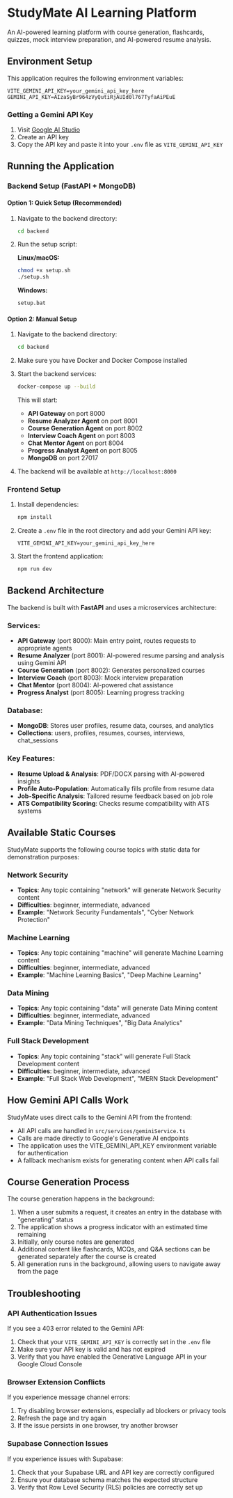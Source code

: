 
# StudyMate AI Learning Platform

An AI-powered learning platform with course generation, flashcards, quizzes, mock interview preparation, and AI-powered resume analysis.

## Environment Setup

This application requires the following environment variables:

```
VITE_GEMINI_API_KEY=your_gemini_api_key_here
GEMINI_API_KEY=AIzaSyBr964zVyQutiRjAUId0l767TyfaAiPEuE
```

### Getting a Gemini API Key

1. Visit [Google AI Studio](https://makersuite.google.com/app/apikey)
2. Create an API key
3. Copy the API key and paste it into your `.env` file as `VITE_GEMINI_API_KEY`

## Running the Application

### Backend Setup (FastAPI + MongoDB)

#### Option 1: Quick Setup (Recommended)

1. Navigate to the backend directory:
   ```bash
   cd backend
   ```

2. Run the setup script:
   
   **Linux/macOS:**
   ```bash
   chmod +x setup.sh
   ./setup.sh
   ```
   
   **Windows:**
   ```cmd
   setup.bat
   ```

#### Option 2: Manual Setup

1. Navigate to the backend directory:
   ```bash
   cd backend
   ```

2. Make sure you have Docker and Docker Compose installed

3. Start the backend services:
   ```bash
   docker-compose up --build
   ```

   This will start:
   - **API Gateway** on port 8000
   - **Resume Analyzer Agent** on port 8001
   - **Course Generation Agent** on port 8002
   - **Interview Coach Agent** on port 8003
   - **Chat Mentor Agent** on port 8004
   - **Progress Analyst Agent** on port 8005
   - **MongoDB** on port 27017

4. The backend will be available at `http://localhost:8000`

### Frontend Setup

1. Install dependencies:
   ```bash
   npm install
   ```
2. Create a `.env` file in the root directory and add your Gemini API key:
   ```
   VITE_GEMINI_API_KEY=your_gemini_api_key_here
   ```
3. Start the frontend application:
   ```bash
   npm run dev
   ```

## Backend Architecture

The backend is built with **FastAPI** and uses a microservices architecture:

### Services:
- **API Gateway** (port 8000): Main entry point, routes requests to appropriate agents
- **Resume Analyzer** (port 8001): AI-powered resume parsing and analysis using Gemini API
- **Course Generation** (port 8002): Generates personalized courses
- **Interview Coach** (port 8003): Mock interview preparation
- **Chat Mentor** (port 8004): AI-powered chat assistance
- **Progress Analyst** (port 8005): Learning progress tracking

### Database:
- **MongoDB**: Stores user profiles, resume data, courses, and analytics
- **Collections**: users, profiles, resumes, courses, interviews, chat_sessions

### Key Features:
- **Resume Upload & Analysis**: PDF/DOCX parsing with AI-powered insights
- **Profile Auto-Population**: Automatically fills profile from resume data
- **Job-Specific Analysis**: Tailored resume feedback based on job role
- **ATS Compatibility Scoring**: Checks resume compatibility with ATS systems

## Available Static Courses

StudyMate supports the following course topics with static data for demonstration purposes:

### Network Security
- **Topics**: Any topic containing "network" will generate Network Security content
- **Difficulties**: beginner, intermediate, advanced
- **Example**: "Network Security Fundamentals", "Cyber Network Protection"

### Machine Learning
- **Topics**: Any topic containing "machine" will generate Machine Learning content
- **Difficulties**: beginner, intermediate, advanced
- **Example**: "Machine Learning Basics", "Deep Machine Learning"

### Data Mining
- **Topics**: Any topic containing "data" will generate Data Mining content
- **Difficulties**: beginner, intermediate, advanced
- **Example**: "Data Mining Techniques", "Big Data Analytics"

### Full Stack Development
- **Topics**: Any topic containing "stack" will generate Full Stack Development content
- **Difficulties**: beginner, intermediate, advanced
- **Example**: "Full Stack Web Development", "MERN Stack Development"

## How Gemini API Calls Work

StudyMate uses direct calls to the Gemini API from the frontend:

- All API calls are handled in `src/services/geminiService.ts`
- Calls are made directly to Google's Generative AI endpoints
- The application uses the VITE_GEMINI_API_KEY environment variable for authentication
- A fallback mechanism exists for generating content when API calls fail

## Course Generation Process

The course generation happens in the background:

1. When a user submits a request, it creates an entry in the database with "generating" status
2. The application shows a progress indicator with an estimated time remaining
3. Initially, only course notes are generated
4. Additional content like flashcards, MCQs, and Q&A sections can be generated separately after the course is created
5. All generation runs in the background, allowing users to navigate away from the page

## Troubleshooting

### API Authentication Issues
If you see a 403 error related to the Gemini API:
1. Check that your `VITE_GEMINI_API_KEY` is correctly set in the `.env` file
2. Make sure your API key is valid and has not expired
3. Verify that you have enabled the Generative Language API in your Google Cloud Console

### Browser Extension Conflicts
If you experience message channel errors:
1. Try disabling browser extensions, especially ad blockers or privacy tools
2. Refresh the page and try again
3. If the issue persists in one browser, try another browser

### Supabase Connection Issues
If you experience issues with Supabase:
1. Check that your Supabase URL and API key are correctly configured
2. Ensure your database schema matches the expected structure
3. Verify that Row Level Security (RLS) policies are correctly set up
